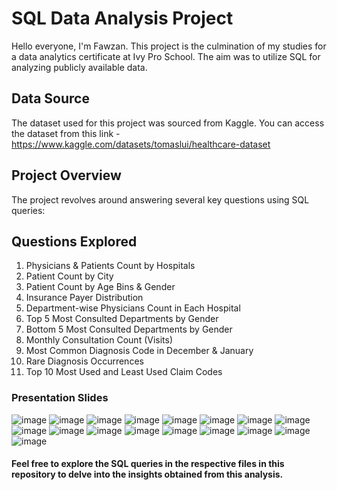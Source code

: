 # SQL Data Analysis Project

Hello everyone, I'm Fawzan.
This project is the culmination of my studies for a data analytics certificate at Ivy Pro School. The aim was to utilize SQL for analyzing publicly available data.

## Data Source
The dataset used for this project was sourced from Kaggle. You can access the dataset from this link - https://www.kaggle.com/datasets/tomaslui/healthcare-dataset

## Project Overview
The project revolves around answering several key questions using SQL queries:

## Questions Explored
1. Physicians & Patients Count by Hospitals
2. Patient Count by City
3. Patient Count by Age Bins & Gender
4. Insurance Payer Distribution
5. Department-wise Physicians Count in Each Hospital
6. Top 5 Most Consulted Departments by Gender
7. Bottom 5 Most Consulted Departments by Gender
8. Monthly Consultation Count (Visits)
9. Most Common Diagnosis Code in December & January
10. Rare Diagnosis Occurrences
11. Top 10 Most Used and Least Used Claim Codes

### Presentation Slides

![image](https://github.com/fawzanameer/Healthcare-Case-Study-Using-SQL/assets/56350044/baba5e65-ce17-4dde-9274-0d0a780be451)
![image](https://github.com/fawzanameer/Healthcare-Case-Study-Using-SQL/assets/56350044/0a742183-ffbf-4696-97c8-cc1d9a5aca9e)
![image](https://github.com/fawzanameer/Healthcare-Case-Study-Using-SQL/assets/56350044/3bc62b96-806e-42ac-8c4d-61aa8dd66590)
![image](https://github.com/fawzanameer/Healthcare-Case-Study-Using-SQL/assets/56350044/c6021093-5613-41c2-9a57-7df98b192d2a)
![image](https://github.com/fawzanameer/Healthcare-Case-Study-Using-SQL/assets/56350044/884d82f1-41c2-4350-8bb2-64bb93dccfa1)
![image](https://github.com/fawzanameer/Healthcare-Case-Study-Using-SQL/assets/56350044/716f78f3-f2be-421c-be58-e865bfb13729)
![image](https://github.com/fawzanameer/Healthcare-Case-Study-Using-SQL/assets/56350044/347717bd-308b-485e-a74e-0cb64d07f2b7)
![image](https://github.com/fawzanameer/Healthcare-Case-Study-Using-SQL/assets/56350044/3466b990-09a6-4efe-b79b-fee83640dc1f)
![image](https://github.com/fawzanameer/Healthcare-Case-Study-Using-SQL/assets/56350044/36f19dee-b7cf-4143-9def-4dd39b0730fc)
![image](https://github.com/fawzanameer/Healthcare-Case-Study-Using-SQL/assets/56350044/723757d0-7d4a-4a2d-b087-9d718bd0ec6a)
![image](https://github.com/fawzanameer/Healthcare-Case-Study-Using-SQL/assets/56350044/48ed04d4-96f4-437b-a832-96cb3ffacd88)
![image](https://github.com/fawzanameer/Healthcare-Case-Study-Using-SQL/assets/56350044/21256bfc-0503-4b67-a31d-2df204af7256)
![image](https://github.com/fawzanameer/Healthcare-Case-Study-Using-SQL/assets/56350044/fb99796a-4f8f-40f2-ad1d-59cd7f7d6204)
![image](https://github.com/fawzanameer/Healthcare-Case-Study-Using-SQL/assets/56350044/2050e14b-716d-44b0-a9b5-a68d2acdb2ee)
![image](https://github.com/fawzanameer/Healthcare-Case-Study-Using-SQL/assets/56350044/719941b4-63cd-4f67-bb08-196ed158dd83)
![image](https://github.com/fawzanameer/Healthcare-Case-Study-Using-SQL/assets/56350044/e79ee814-f885-41c6-9f8b-1a1352151b85)
![image](https://github.com/fawzanameer/Healthcare-Case-Study-Using-SQL/assets/56350044/d537fab5-ee7a-4277-af65-2a449829775c)

 
#### Feel free to explore the SQL queries in the respective files in this repository to delve into the insights obtained from this analysis.
